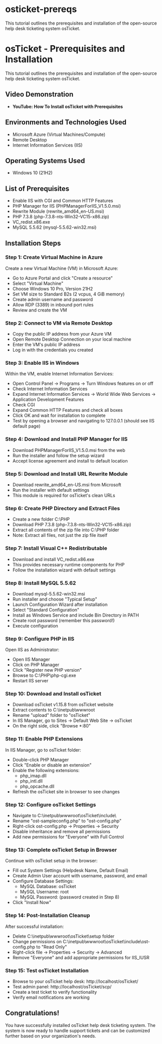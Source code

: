 # osticket-prereqs
This tutorial outlines the prerequisites and installation of the open-source help desk ticketing system osTicket.

# osTicket - Prerequisites and Installation

This tutorial outlines the prerequisites and installation of the open-source help desk ticketing system osTicket.

## Video Demonstration
* **YouTube: How To Install osTicket with Prerequisites**

## Environments and Technologies Used
* Microsoft Azure (Virtual Machines/Compute)
* Remote Desktop
* Internet Information Services (IIS)

## Operating Systems Used
* Windows 10 (21H2)

## List of Prerequisites
* Enable IIS with CGI and Common HTTP Features
* PHP Manager for IIS (PHPManagerForIIS_V1.5.0.msi)
* Rewrite Module (rewrite_amd64_en-US.msi)
* PHP 7.3.8 (php-7.3.8-nts-Win32-VC15-x86.zip)
* VC_redist.x86.exe
* MySQL 5.5.62 (mysql-5.5.62-win32.msi)

## Installation Steps



### Step 1: Create Virtual Machine in Azure
Create a new Virtual Machine (VM) in Microsoft Azure:
- Go to Azure Portal and click "Create a resource"
- Select "Virtual Machine"
- Choose Windows 10 Pro, Version 21H2
- Set VM size to Standard B2s (2 vcpus, 4 GiB memory)
- Create admin username and password
- Allow RDP (3389) in inbound port rules
- Review and create the VM

### Step 2: Connect to VM via Remote Desktop
- Copy the public IP address from your Azure VM
- Open Remote Desktop Connection on your local machine
- Enter the VM's public IP address
- Log in with the credentials you created

### Step 3: Enable IIS in Windows
Within the VM, enable Internet Information Services:
- Open Control Panel → Programs → Turn Windows features on or off
- Check Internet Information Services
- Expand Internet Information Services → World Wide Web Services → Application Development Features
- Check CGI
- Expand Common HTTP Features and check all boxes
- Click OK and wait for installation to complete
- Test by opening a browser and navigating to 127.0.0.1 (should see IIS default page)

### Step 4: Download and Install PHP Manager for IIS
- Download PHPManagerForIIS_V1.5.0.msi from the web
- Run the installer and follow the setup wizard
- Accept license agreement and install to default location

### Step 5: Download and Install URL Rewrite Module
- Download rewrite_amd64_en-US.msi from Microsoft
- Run the installer with default settings
- This module is required for osTicket's clean URLs

### Step 6: Create PHP Directory and Extract Files
- Create a new folder C:\PHP
- Download PHP 7.3.8 (php-7.3.8-nts-Win32-VC15-x86.zip)
- Extract all contents of the zip file into C:\PHP folder
- Note: Extract all files, not just the zip file itself

### Step 7: Install Visual C++ Redistributable
- Download and install VC_redist.x86.exe
- This provides necessary runtime components for PHP
- Follow the installation wizard with default settings

### Step 8: Install MySQL 5.5.62
- Download mysql-5.5.62-win32.msi
- Run installer and choose "Typical Setup"
- Launch Configuration Wizard after installation
- Select "Standard Configuration"
- Install as Windows Service and include Bin Directory in PATH
- Create root password (remember this password!)
- Execute configuration

### Step 9: Configure PHP in IIS
Open IIS as Administrator:
- Open IIS Manager
- Click on PHP Manager
- Click "Register new PHP version"
- Browse to C:\PHP\php-cgi.exe
- Restart IIS server

### Step 10: Download and Install osTicket
- Download osTicket v1.15.8 from osTicket website
- Extract contents to C:\inetpub\wwwroot
- Rename "upload" folder to "osTicket"
- In IIS Manager, go to Sites → Default Web Site → osTicket
- On the right side, click "Browse *:80"

### Step 11: Enable PHP Extensions
In IIS Manager, go to osTicket folder:
- Double-click PHP Manager
- Click "Enable or disable an extension"
- Enable the following extensions:
  - php_imap.dll
  - php_intl.dll
  - php_opcache.dll
- Refresh the osTicket site in browser to see changes

### Step 12: Configure osTicket Settings
- Navigate to C:\inetpub\wwwroot\osTicket\include\
- Rename "ost-sampleconfig.php" to "ost-config.php"
- Right-click ost-config.php → Properties → Security
- Disable inheritance and remove all permissions
- Add new permissions for "Everyone" with Full Control

### Step 13: Complete osTicket Setup in Browser
Continue with osTicket setup in the browser:
- Fill out System Settings (Helpdesk Name, Default Email)
- Create Admin User account with username, password, and email
- Configure Database Settings:
  - MySQL Database: osTicket
  - MySQL Username: root
  - MySQL Password: (password created in Step 8)
- Click "Install Now"

### Step 14: Post-Installation Cleanup
After successful installation:
- Delete C:\inetpub\wwwroot\osTicket\setup folder
- Change permissions on C:\inetpub\wwwroot\osTicket\include\ost-config.php to "Read Only"
- Right-click file → Properties → Security → Advanced
- Remove "Everyone" and add appropriate permissions for IIS_IUSR

### Step 15: Test osTicket Installation
- Browse to your osTicket help desk: http://localhost/osTicket/
- Test admin panel: http://localhost/osTicket/scp/
- Create a test ticket to verify functionality
- Verify email notifications are working

## Congratulations!
You have successfully installed osTicket help desk ticketing system. The system is now ready to handle support tickets and can be customized further based on your organization's needs.
